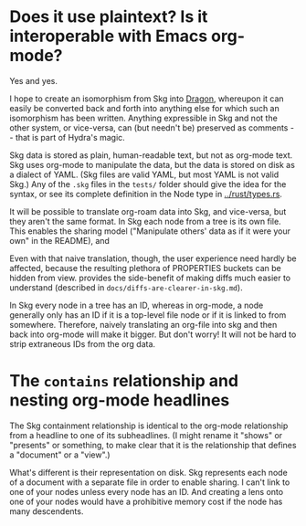 # Does it use plaintext? Is it interoperable with Emacs org-mode?

Yes and yes.

I hope to create an isomorphism from Skg into [Dragon](https://github.com/CategoricalData/hydra/tree/main), whereupon it can easily be converted back and forth into anything else for which such an isomorphism has been written. Anything expressible in Skg and not the other system, or vice-versa, can (but needn't be) preserved as comments -- that is part of Hydra's magic.

Skg data is stored as plain, human-readable text, but not as org-mode text. Skg uses org-mode to manipulate the data, but the data is stored on disk as a dialect of YAML. (Skg files are valid YAML, but most YAML is not valid Skg.) Any of the `.skg` files in the `tests/` folder should give the idea for the syntax, or see its complete definition in the Node type in [../rust/types.rs](../rust/types.rs).

It will be possible to translate org-roam data into Skg, and vice-versa, but they aren't the same format. In Skg each node from a tree is its own file. This enables the sharing model ("Manipulate others' data as if it were your own" in the README), and

Even with that naive translation, though, the user experience need hardly be affected, because the resulting plethora of PROPERTIES buckets can be hidden from view.
provides the side-benefit of making diffs much easier to understand (described in `docs/diffs-are-clearer-in-skg.md`).

In Skg every node in a tree has an ID, whereas in org-mode, a node generally only has an ID if it is a top-level file node or if it is linked to from somewhere. Therefore, naively translating an org-file into skg and then back into org-mode will make it bigger. But don't worry! It will not be hard to strip extraneous IDs from the org data.

# The `contains` relationship and nesting org-mode headlines

The Skg containment relationship is identical to the org-mode relationship from a headline to one of its subheadlines. (I might rename it "shows" or "presents" or something, to make clear that it is the relationship that defines a "document" or a "view".)

What's different is their representation on disk. Skg represents each node of a document with a separate file in order to  enable sharing. I can't link to one of your nodes unless every node has an ID. And creating a lens onto one of your nodes would have a prohibitive memory cost if the node has many descendents.
